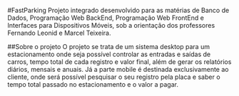 #FastParking
Projeto integrado desenvolvido para as matérias de Banco de Dados, Programação Web BackEnd, Programação Web FrontEnd e Interfaces para Dispositivos Móveis, sob a orientação dos professores Fernando Leonid e Marcel Teixeira.

##Sobre o projeto
O projeto se trata de um sistema desktop para um estacionamento onde seja possível controlar as entradas e saídas de carros, tempo total de cada registro e valor final, além de gerar os relatórios diários, mensais e anuais. Já a parte mobile é destinada exclusivamente ao cliente, onde será possível pesquisar o seu registro pela placa e saber o tempo total passado no estacionamento e o valor a pagar.